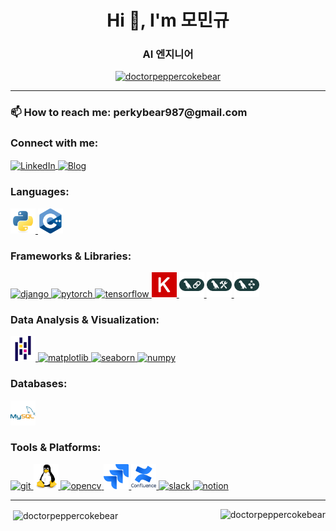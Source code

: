 <h1 align="center">Hi 👋, I'm 모민규</h1>
<h3 align="center">AI 엔지니어</h3>
<p align="center">
  <a href="https://github.com/ryo-ma/github-profile-trophy">
    <img src="https://github-profile-trophy.vercel.app/?username=doctorpeppercokebear" alt="doctorpeppercokebear" />
  </a>
</p>

---
<h3 align="left">📫 How to reach me: perkybear987@gmail.com

<h3 align="left">Connect with me:</h3>
<p align="left">
  <a href="https://linkedin.com/in/모민규-cokebear" target="blank">
    <img align="center" src="https://raw.githubusercontent.com/rahuldkjain/github-profile-readme-generator/master/src/images/icons/Social/linked-in-alt.svg" alt="LinkedIn" height="30" width="40" />
  </a>
  <a href="https://blog.naver.com/cokeicebear" target="blank">
    <img align="center" src="https://cdn-icons-png.flaticon.com/512/5968/5968853.png" alt="Blog" height="30" width="40" />
  </a>
</p>

<h3 align="left">Languages:</h3>
<p align="left">
  <a href="https://www.python.org" target="_blank" rel="noreferrer">
    <img src="https://raw.githubusercontent.com/devicons/devicon/master/icons/python/python-original.svg" alt="python" width="40" height="40"/>
  </a>
  <a href="https://www.cplusplus.com/" target="_blank" rel="noreferrer">
    <img src="https://raw.githubusercontent.com/devicons/devicon/master/icons/cplusplus/cplusplus-original.svg" alt="cpp" width="40" height="40"/>
  </a>
  <!-- C 아이콘 추가 가능 -->
</p>

<h3 align="left">Frameworks & Libraries:</h3>
<p align="left">
  <a href="https://www.djangoproject.com/" target="_blank" rel="noreferrer">
    <img src="https://cdn.worldvectorlogo.com/logos/django.svg" alt="django" width="40" height="40"/>
  </a>
  <a href="https://pytorch.org/" target="_blank" rel="noreferrer">
    <img src="https://www.vectorlogo.zone/logos/pytorch/pytorch-icon.svg" alt="pytorch" width="40" height="40"/>
  </a>
  <a href="https://www.tensorflow.org" target="_blank" rel="noreferrer">
    <img src="https://www.vectorlogo.zone/logos/tensorflow/tensorflow-icon.svg" alt="tensorflow" width="40" height="40"/>
  </a>
  <a href="https://keras.io/" target="_blank" rel="noreferrer">
    <img src="https://raw.githubusercontent.com/devicons/devicon/master/icons/keras/keras-original.svg" alt="keras" width="40" height="40"/>
  </a>
  <a href="https://python.langchain.com/docs/introduction/" target="_blank" rel="noreferrer">
    <img src="Image/langchain-color.png" alt="langchain" width="40" height="40" />
  </a>
  <a href="https://docs.langchain.com/langsmith/home" target="_blank" rel="noreferrer">
    <img src="Image/langsmith-color.png" alt="langsmith" width="40" height="40" />
  <a href="https://www.langchain.com/langgraph" target="_blank" rel="noreferrer">
    <img src="Image/langgraph-color.png" alt="langgraph" width="40" height="40" />
  </a>

</p>

<h3 align="left">Data Analysis & Visualization:</h3>
<p align="left">
  <a href="https://pandas.pydata.org/" target="_blank" rel="noreferrer">
    <img src="https://raw.githubusercontent.com/devicons/devicon/2ae2a900d2f041da66e950e4d48052658d850630/icons/pandas/pandas-original.svg" alt="pandas" width="40" height="40"/>
  </a>
  <a href="https://matplotlib.org/" target="_blank" rel="noreferrer">
    <img src="https://matplotlib.org/_static/images/logo2.svg" alt="matplotlib" width="40" height="40" />
  </a>
  <a href="https://seaborn.pydata.org/" target="_blank" rel="noreferrer">
    <img src="https://seaborn.pydata.org/_images/logo-mark-lightbg.svg" alt="seaborn" width="40" height="40"/>
  </a>
  <a href="https://numpy.org/" target="_blank" rel="noreferrer">
    <img src="https://numpy.org/images/logo.svg" alt="numpy" width="40" height="40"/>
  </a>
</p>

<h3 align="left">Databases:</h3>
<p align="left">
  <a href="https://www.mysql.com/" target="_blank" rel="noreferrer">
    <img src="https://raw.githubusercontent.com/devicons/devicon/master/icons/mysql/mysql-original-wordmark.svg" alt="mysql" width="40" height="40"/>
  </a>
  <!-- 필요시 추가 -->
</p>

<h3 align="left">Tools & Platforms:</h3>
<p align="left">
  <a href="https://git-scm.com/" target="_blank" rel="noreferrer">
    <img src="https://www.vectorlogo.zone/logos/git-scm/git-scm-icon.svg" alt="git" width="40" height="40"/>
  </a>
  <a href="https://www.linux.org/" target="_blank" rel="noreferrer">
    <img src="https://raw.githubusercontent.com/devicons/devicon/master/icons/linux/linux-original.svg" alt="linux" width="40" height="40"/>
  </a>
  <a href="https://opencv.org/" target="_blank" rel="noreferrer">
    <img src="https://www.vectorlogo.zone/logos/opencv/opencv-icon.svg" alt="opencv" width="40" height="40"/>
  </a>
  <a href="https://www.atlassian.com/software/jira" target="_blank" rel="noreferrer">
    <img src="Image/Jira.png" alt="jira" width="40" height="40"/>
  </a>
  <a href="https://www.atlassian.com/software/confluence" target="_blank" rel="noreferrer">
    <img src="Image/confluence-original.svg" alt="confluence" width="40" height="40"/>
  </a>
  <a href="https://slack.com/" target="_blank" rel="noreferrer">
    <img src="https://cdn.worldvectorlogo.com/logos/slack-new-logo.svg" alt="slack" width="40" height="40" />
  </a>
  <a href="https://www.notion.so" target="_blank" rel="noreferrer">
    <img src="https://upload.wikimedia.org/wikipedia/commons/4/45/Notion_app_logo.png" alt="notion" width="40" height="40" />
  </a>
</p>

---
<p>
  <img align="right" src="https://github-readme-stats.vercel.app/api/top-langs?username=doctorpeppercokebear&show_icons=true&locale=en&layout=compact" alt="doctorpeppercokebear" />
</p>
<p>
  &nbsp;<img align="center" src="https://github-readme-stats.vercel.app/api?username=doctorpeppercokebear&show_icons=true&locale=en" alt="doctorpeppercokebear" />
</p>
